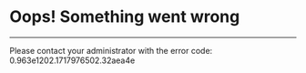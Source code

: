 Oops! Something went wrong
==========================

* * *

Please contact your administrator with the error code: 0.963e1202.1717976502.32aea4e